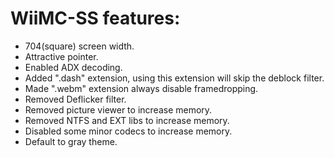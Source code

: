 # WiiMC-SS features:
- 704(square) screen width.
- Attractive pointer.
- Enabled ADX decoding.
- Added ".dash" extension, using this extension will skip the deblock filter.
- Made ".webm" extension always disable framedropping.
- Removed Deflicker filter.
- Removed picture viewer to increase memory.
- Removed NTFS and EXT libs to increase memory.
- Disabled some minor codecs to increase memory.
- Default to gray theme.
